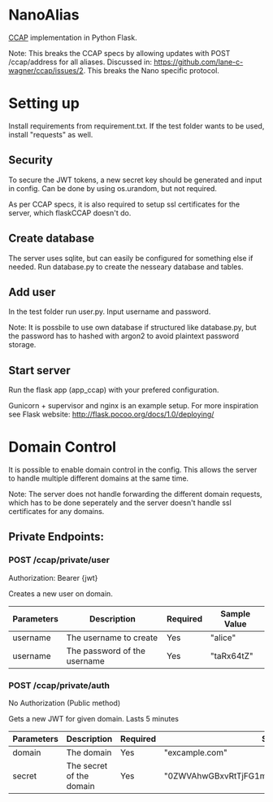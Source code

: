# NanoAlias
[CCAP](https://github.com/lane-c-wagner/ccap) implementation in Python Flask.

Note: This breaks the CCAP specs by allowing updates with POST /ccap/address for all aliases. Discussed in: https://github.com/lane-c-wagner/ccap/issues/2. This breaks the Nano specific protocol.

# Setting up
Install requirements from requirement.txt. If the test folder wants to be used, install "requests" as well.

## Security
To secure the JWT tokens, a new secret key should be generated and input in config. Can be done by using os.urandom, but not required.

As per CCAP specs, it is also required to setup ssl certificates for the server, which flaskCCAP doesn't do.

## Create database
The server uses sqlite, but can easily be configured for something else if needed. Run database.py to create the nesseary database and tables.


## Add user
In the test folder run user.py. Input username and password.

Note: It is possbile to use own database if structured like database.py, but the password has to hashed with argon2 to avoid plaintext password storage.


## Start server
Run the flask app (app_ccap) with your prefered configuration. 

Gunicorn + supervisor and nginx is an example setup. For more inspiration see Flask website: http://flask.pocoo.org/docs/1.0/deploying/

# Domain Control
It is possible to enable domain control in the config. This allows the server to handle multiple different domains at the same time. 

Note: The server does not handle forwarding the different domain requests, which has to be done seperately and the server doesn't handle ssl certificates for any domains.

## Private Endpoints:

### POST /ccap/private/user

Authorization: Bearer {jwt}

Creates a new user on domain.

| Parameters | Description | Required | Sample Value |
| ---------- | ----------- | -------- | ------------ |
| username | The username to create | Yes | "alice"
| username | The password of the username | Yes | "taRx64tZ"

### POST /ccap/private/auth

No Authorization (Public method)

Gets a new JWT for given domain. Lasts 5 minutes

| Parameters | Description | Required | Sample Value |
| ---------- | ----------- | -------- | ------------ |
| domain | The domain | Yes | "excample.com"
| secret | The secret of the domain | Yes | "0ZWVAhwGBxvRtTjFG1mPCuRCCFSdFLCo6c3xLz6ZYfKLuivO"



